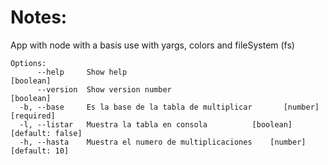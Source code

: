 # Notes:

App with node with a basis use with yargs, colors and fileSystem (fs)

```
Options:
      --help     Show help                                             [boolean]
      --version  Show version number                                   [boolean]
  -b, --base     Es la base de la tabla de multiplicar       [number] [required]
  -l, --listar   Muestra la tabla en consola          [boolean] [default: false]
  -h, --hasta    Muestra el numero de multiplicaciones    [number] [default: 10]
```